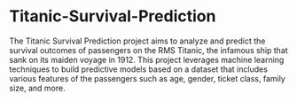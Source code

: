 # Titanic-Survival-Prediction
The Titanic Survival Prediction project aims to analyze and predict the survival outcomes of passengers on the RMS Titanic, the infamous ship that sank on its maiden voyage in 1912. This project leverages machine learning techniques to build predictive models based on a dataset that includes various features of the passengers such as age, gender, ticket class, family size, and more.
